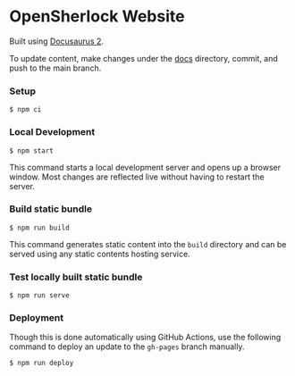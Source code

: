 # OpenSherlock Website

Built using [Docusaurus 2](https://docusaurus.io/).

To update content, make changes under the [docs](docs) directory, commit, and push to the main branch.

### Setup

```
$ npm ci
```

### Local Development

```
$ npm start
```

This command starts a local development server and opens up a browser window. Most changes are reflected live without having to restart the server.

### Build static bundle

```
$ npm run build
```

This command generates static content into the `build` directory and can be served using any static contents hosting service.

### Test locally built static bundle

```
$ npm run serve
```

### Deployment

Though this is done automatically using GitHub Actions, use the following command to deploy an update to the `gh-pages` branch manually.

```
$ npm run deploy
```
